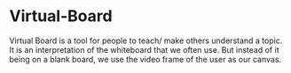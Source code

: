 # Virtual-Board
Virtual Board is a tool for people to teach/ make others understand a topic. It is an interpretation of the whiteboard that we often use. But instead of it being on a blank board, we use the video frame of the user as our canvas.
